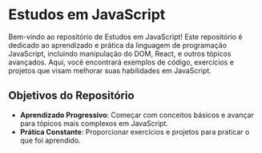 # Estudos em JavaScript

Bem-vindo ao repositório de Estudos em JavaScript! Este repositório é dedicado ao aprendizado e prática da linguagem de programação JavaScript, incluindo manipulação do DOM, React, e outros tópicos avançados. Aqui, você encontrará exemplos de código, exercícios e projetos que visam melhorar suas habilidades em JavaScript.

## Objetivos do Repositório

- **Aprendizado Progressivo**: Começar com conceitos básicos e avançar para tópicos mais complexos em JavaScript.
- **Prática Constante**: Proporcionar exercícios e projetos para praticar o que foi aprendido.
